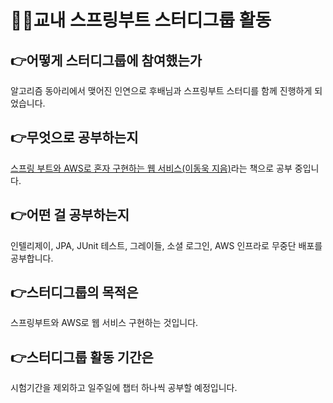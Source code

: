 # 👨‍💻교내 스프링부트 스터디그룹 활동
## 👉어떻게 스터디그룹에 참여했는가
알고리즘 동아리에서 맺어진 인연으로 후배님과 스프링부트 스터디를 함께 진행하게 되었습니다. 
## 👉무엇으로 공부하는지
<a href="http://www.yes24.com/Product/Goods/83849117">스프링 부트와 AWS로 혼자 구현하는 웹 서비스(이동욱 지음)</a>라는 책으로 공부 중입니다.
## 👉어떤 걸 공부하는지
인텔리제이, JPA, JUnit 테스트, 그레이들, 소셜 로그인, AWS 인프라로 무중단 배포를 공부합니다.
## 👉스터디그룹의 목적은
스프링부트와 AWS로 웹 서비스 구현하는 것입니다.
## 👉스터디그룹 활동 기간은
시험기간을 제외하고 일주일에 챕터 하나씩 공부할 예정입니다. 

